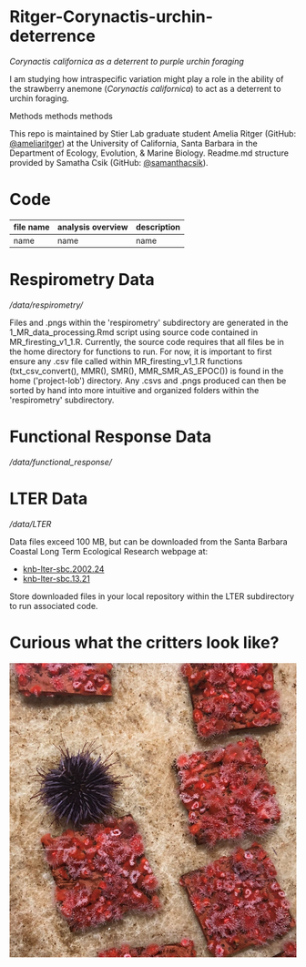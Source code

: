 # Ritger-Corynactis-urchin-deterrence

*Corynactis californica as a deterrent to purple urchin foraging*

I am studying how intraspecific variation might play a role in the ability of the strawberry anemone (*Corynactis californica*) to act as a deterrent to urchin foraging.

Methods methods methods


This repo is maintained by Stier Lab graduate student Amelia Ritger (GitHub: [@ameliaritger](https://github.com/ameliaritger)) at the University of California, Santa Barbara in the Department of Ecology, Evolution, & Marine Biology. Readme.md structure provided by Samatha Csik (GitHub: [@samanthacsik](https://github.com/@samanthacsik)). 

# Code

file name | analysis overview | description 
---|---|-----------
name | name | name


# Respirometry Data 
*/data/respirometry/*

Files and .pngs within the 'respirometry' subdirectory are generated in the 1_MR_data_processing.Rmd script using source code contained in MR_firesting_v1_1.R. Currently, the source code requires that all files be in the home directory for functions to run. For now, it is important to first ensure any .csv file called within MR_firesting_v1_1.R functions (txt_csv_convert(), MMR(), SMR(), MMR_SMR_AS_EPOC()) is found in the home ('project-lob') directory. Any .csvs and .pngs produced can then be sorted by hand into more intuitive and organized folders within the 'respirometry' subdirectory. 

# Functional Response Data 
*/data/functional_response/*

# LTER Data
*/data/LTER*

Data files exceed 100 MB, but can be downloaded from the Santa Barbara Coastal Long Term Ecological Research webpage at: 

 - [knb-lter-sbc.2002.24](http://sbc.lternet.edu/cgi-bin/showDataset.cgi?docid=knb-lter-sbc.2002) 
 - [knb-lter-sbc.13.21](http://sbc.lternet.edu/cgi-bin/showDataset.cgi?docid=knb-lter-sbc.13) 
 
Store downloaded files in your local repository within the LTER subdirectory to run associated code.

# Curious what the critters look like?
![Alt text](/media/Corynactis_urchin.jpg?raw=true "Urchin in contact with Corynactis californica on settlement tiles")
